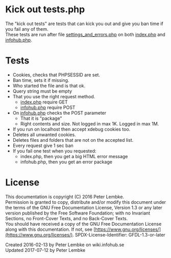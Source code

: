 # Kick out tests.php
The "kick out tests" are tests that can kick you out and give you ban time if you fail any of them.  
These tests are run after file [settings_and_errors.php](main,core_include_settingsanderrors) on both [index.php](main,core_root_index) and [infohub.php](main,core_root_infohub).  

# Tests
- Cookies, checks that PHPSESSID are set.
- Ban time, sets it if missing.
- Who started the file and is that ok.
- Query string must be empty
- That you use the right request method.
    - [index.php](main,core_root_index) require GET
    - [infohub.php](main,core_root_infohub) require POST
- On [infohub.php](main,core_root_infohub) checks the POST parameter
    - That it is "package"
    - Right contents and size. Not logged in max 1K. Logged in max 1M.
- If you run on localhost then accept xdebug cookies too.
- Deletes all unwanted cookies.
- Deletes files and folders that are not on the accepted list.
- Every request give 1 sec ban
- If you fail one test when you requested:
    - index.php, then you get a big HTML error message
    - infohub.php, then you get an error package

# License
This documentation is copyright (C) 2016 Peter Lembke.  
Permission is granted to copy, distribute and/or modify this document under the terms of the GNU Free Documentation License, Version 1.3 or any later version published by the Free Software Foundation; with no Invariant Sections, no Front-Cover Texts, and no Back-Cover Texts.  
You should have received a copy of the GNU Free Documentation License along with this documentation. If not, see [https://www.gnu.org/licenses/](https://www.gnu.org/licenses/).  SPDX-License-Identifier: GFDL-1.3-or-later  

Created 2016-02-13 by Peter Lembke on wiki.infohub.se  
Updated 2017-07-12 by Peter Lembke  


